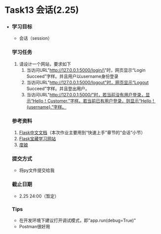 # Task13 会话(2.25)

- ### 学习目标

  - 会话（session）

  

  ### 学习任务

  1. 请设计一个网站，要求如下
     1. 当访问URL"http://127.0.0.1:5000/login/\<username>"时，网页显示“Login Succeed”字样。并且用户以username身份登录
     2. 当访问URL"http://127.0.0.1:5000/logout"时，网页显示“Logout Succeed”字样。并且登出用户。
     3. 当访问URL"http://127.0.0.1:5000/"时，若当前没有用户登录，显示“Hello！Customer.”字样。若当前已有用户登录，则显示“Hello！{username}.”字样。

  

  ### 参考资料

  1. [Flask中文文档](https://dormousehole.readthedocs.io/en/latest/)（本次作业主要用到“快速上手”章节的“会话”小节）
  2. [Flask宝藏学习网站](http://www.pythondoc.com/)
  3. [度娘](https://baidu.com)

  

  ### 提交方式

  - 将py文件提交给我

  

  ### 截止日期

  - 2.25 24:00（暂定）

  

  ### Tips

  - 在开发环境下建议打开调试模式，即"app.run(debug=True)"
  - Postman很好用

